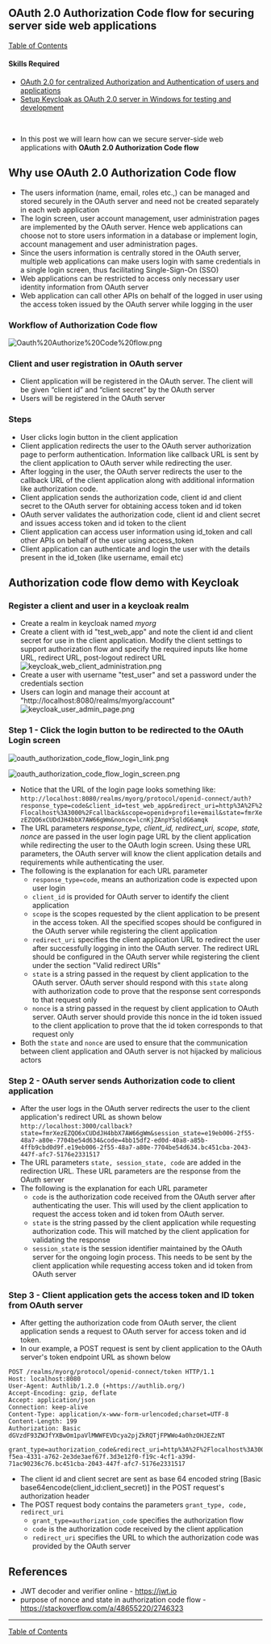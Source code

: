 ## OAuth 2.0 Authorization Code flow for securing server side web applications

[Table of Contents](https://nagasudhir.blogspot.com/2020/04/taming-python-table-of-contents.html)

#### Skills Required
-   [OAuth 2.0 for centralized Authorization and Authentication of users and applications](https://nagasudhir.blogspot.com/2023/03/oauth-20-for-centralized-authorization.html)
- [Setup Keycloak as OAuth 2.0 server in Windows for testing and development](https://nagasudhir.blogspot.com/2023/04/setup-keycloak-as-oauth-20-server-in.html)

<br>

* In this post we will learn how can we secure server-side web applications with **OAuth 2.0 Authorization Code flow**

## Why use OAuth 2.0 Authorization Code flow
* The users information (name, email, roles etc.,) can be managed and stored securely in the OAuth server and need not be created separately in each web application
* The login screen, user account management, user administration pages are implemented by the OAuth server. Hence web applications can choose not to store users information in a database or implement login, account management and user administration pages.
* Since the users information is centrally stored in the OAuth server, multiple web applications can make users login with same credentials in a single login screen, thus facilitating Single-Sign-On (SSO)
* Web applications can be restricted to access only necessary user identity information from OAuth server
* Web application can call other APIs on behalf of the logged in user using the access token issued by the OAuth server while logging in the user

### Workflow of Authorization Code flow

![Oauth%20Authorize%20Code%20flow.png](https://github.com/nagasudhirpulla/taming_python/raw/master/blog/skills/assets/img/Oauth%20Authorize%20Code%20flow.png)
### Client and user registration in OAuth server
- Client application will be registered in the OAuth server. The client will be given “client id” and “client secret” by the OAuth server
- Users will be registered in the OAuth server

### Steps
- User clicks login button in the client application
- Client application redirects the user to the OAuth server authorization page to perform authentication. Information like callback URL is sent by the client application to OAuth server while redirecting the user.
- After logging in the user, the OAuth server redirects the user to the callback URL of the client application along with additional information like authorization code.
- Client application sends the authorization code, client id and client secret to the OAuth server for obtaining access token and id token
- OAuth server validates the authorization code, client id and client secret and issues access token and id token to the client
- Client application can access user information using id_token and call other APIs on behalf of the user using access_token
- Client application can authenticate and login the user with the details present in the id_token (like username, email etc) 

## Authorization code flow demo with Keycloak

### Register a client and user in a keycloak realm
* Create a realm in keycloak named *myorg*
* Create a client with id "test_web_app" and note the client id and client secret for use in the client application. Modify the client settings to support authorization flow and specify the required inputs like home URL, redirect URL, post-logout redirect URL
![keycloak_web_client_administration.png](https://github.com/nagasudhirpulla/taming_python/raw/master/blog/skills/assets/img/keycloak_web_client_administration.png)
* Create a user with username "test_user" and set a password under the credentials section
* Users can login and manage their account at "http://localhost:8080/realms/myorg/account"
![keycloak_user_admin_page.png](https://github.com/nagasudhirpulla/taming_python/raw/master/blog/skills/assets/img/keycloak_user_admin_page.png)
### Step 1 - Click the login button to be redirected to the OAuth Login screen

![oauth_authorization_code_flow_login_link.png](https://github.com/nagasudhirpulla/taming_python/raw/master/blog/skills/assets/img/oauth_authorization_code_flow_login_link.png) 

![oauth_authorization_code_flow_login_screen.png](https://github.com/nagasudhirpulla/taming_python/raw/master/blog/skills/assets/img/oauth_authorization_code_flow_login_screen.png)

* Notice that the URL of the login page looks something like:
`http://localhost:8080/realms/myorg/protocol/openid-connect/auth?response_type=code&client_id=test_web_app&redirect_uri=http%3A%2F%2Flocalhost%3A3000%2Fcallback&scope=openid+profile+email&state=fmrXezEZQO6xCUDdJH4bbX7AW66gWm&nonce=lcnKjZAnpYSqldG6amqk`
* The URL parameters *response_type, client_id, redirect_uri, scope, state, nonce* are passed in the user login page URL by the client application while redirecting the user to the OAuth login screen. 
Using these URL parameters, the OAuth server will know the client application details and requirements while authenticating the user.
* The following is the explanation for each URL parameter
	* `response_type=code`, means an authorization code is expected upon user login
	* `client_id` is provided for OAuth server to identify the client application
	* `scope` is the scopes requested by the client application to be present in the access token. All the specified scopes should be configured in the OAuth server while registering the client application
	*  `redirect_uri` specifies the client application URL to redirect the user after successfully logging in into the OAuth server. The redirect URL should be configured in the OAuth server while registering the client under the section "Valid redirect URIs"
	* `state` is a string passed in the request by client application to the OAuth server. OAuth server should respond with this `state` along with authorization code to prove that the response sent corresponds to that request only
	* `nonce` is a string passed in the request by client application to OAuth server. OAuth server should provide this nonce in the id token issued to the client application to prove that the id token corresponds to that request only
* Both the `state` and `nonce` are used to ensure that the communication between client application and OAuth server is not hijacked by malicious actors 

### Step 2 - OAuth server sends Authorization code to client application 
* After the user logs in the OAuth server redirects the user to the client application's redirect URL as shown below
`http://localhost:3000/callback?state=fmrXezEZQO6xCUDdJH4bbX7AW66gWm&session_state=e19eb006-2f55-48a7-a80e-7704be54d634&code=4bb15df2-ed0d-40a8-a85b-4ffb9cbd0d9f.e19eb006-2f55-48a7-a80e-7704be54d634.bc451cba-2043-447f-afc7-5176e2331517`
* The URL parameters `state, session_state, code` are added in the redirection URL. These URL parameters are the response from the OAuth server
* The following is the explanation for each URL parameter
	* `code` is the authorization code received from the OAuth server after authenticating the user. This will used by the client application to request the access token and id token from OAuth server. 
	* `state` is the string passed by the client application while requesting authorization code. This will matched by the client application for validating the response
	*  `session_state` is the session identifier maintained by the OAuth server for the ongoing login process. This needs to be sent by the client application while requesting access token and id token from OAuth server

### Step 3 - Client application gets the access token and ID token from OAuth server
* After getting the authorization code from OAuth server, the client application sends a request to OAuth server for access token and id token.
* In our example, a POST request is sent by client application to the OAuth server's token endpoint URL as shown below
```
POST /realms/myorg/protocol/openid-connect/token HTTP/1.1
Host: localhost:8080
User-Agent: Authlib/1.2.0 (+https://authlib.org/)
Accept-Encoding: gzip, deflate
Accept: application/json
Connection: keep-alive
Content-Type: application/x-www-form-urlencoded;charset=UTF-8
Content-Length: 199
Authorization: Basic dGVzdF93ZWJfYXBwOm1paVlMWWFEVDcya2pjZkRQTjFPWWo4a0hzOHJEZzNT

grant_type=authorization_code&redirect_uri=http%3A%2F%2Flocalhost%3A3000%2Fcallback&code=44f2e080-f5ea-4331-a762-2e3de3aef67f.3d3e12f0-f19c-4cf1-a39d-71ac90236c76.bc451cba-2043-447f-afc7-5176e2331517
```

* The client id and client secret are sent as base 64 encoded string [Basic base64encode(client_id:client_secret)] in the POST request's authorization header
* The POST request body contains the parameters `grant_type, code, redirect_uri`  
	* `grant_type=authorization_code` specifies the authorization flow
	* `code` is the authorization code received by the client application 
	* `redirect_uri` specifies the URL to which the authorization code was provided by the OAuth server

## References
- JWT decoder and verifier online - https://jwt.io
- purpose of nonce and state in authorization code flow - https://stackoverflow.com/a/48655220/2746323


<hr/>

[Table of Contents](https://nagasudhir.blogspot.com/2020/04/taming-python-table-of-contents.html)


<!--stackedit_data:
eyJoaXN0b3J5IjpbMTc4NDY2OTQ1OSwxMjU0Njc3NTM3LC00ND
I0NjQzMTgsLTcyNDg5MjAxOCwtMTM0NDk5NjA0NiwtMjA2NDA0
ODk5NCwtNDY3ODMwMDA5LDI0MTc1NTI3NCwtMzI4OTc5NDk0LD
k5Njc4NzcyNSwyMTk2MDg2MDIsMTA5MzE4NDYxNiwtMTAzMTI0
OTQwMCwtMzY5Mjc3OTEzLC0zNzUwMjYwMzUsLTEzMTQ2MzgzMy
w5NjU2MTM1MDAsMTg1MDA3MzkzMiwtMTk3NjAyNjU0OV19
-->